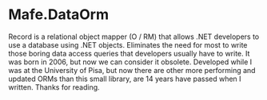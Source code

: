 # Mafe.DataOrm

Record is a relational object mapper (O / RM) that allows .NET developers to use a database using .NET objects. Eliminates the need for most to write those boring data access queries that developers usually have to write. It was born in 2006, but now we can consider it obsolete. Developed while I was at the University of Pisa, but now there are other more performing and updated ORMs than this small library, are 14 years have passed when I written. Thanks for reading.
